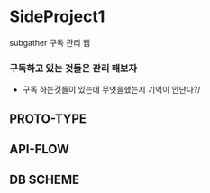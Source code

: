 # SideProject1

subgather 구독 관리 웹

### 구독하고 있는 것들은 관리 해보자
- 구독 하는것들이 있는데 무엇을했는지 기억이 안난다?/

## PROTO-TYPE

## API-FLOW

## DB SCHEME
